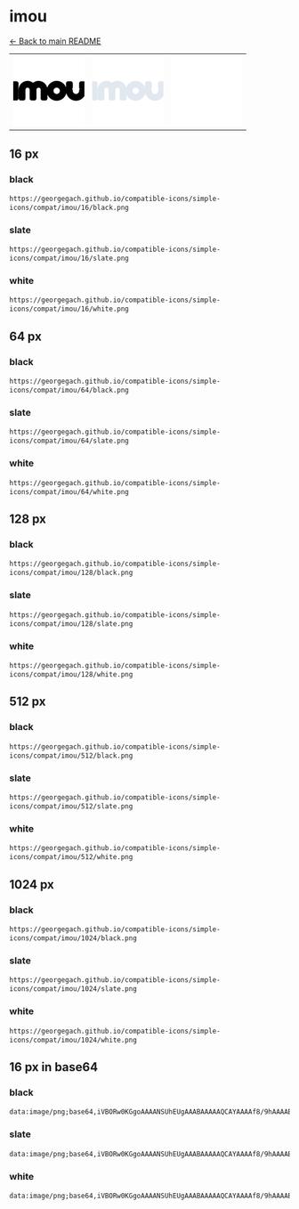 # imou

[← Back to main README](../../README.md)

<table><tr>
  <td><img src="./128/black.png" width="128" alt="imou black icon" /></td>
  <td><img src="./128/slate.png" width="128" alt="imou slate icon" /></td>
  <td><img src="./128/white.png" width="128" alt="imou white icon" /></td>
</tr></table>

## 16 px

### black
```
https://georgegach.github.io/compatible-icons/simple-icons/compat/imou/16/black.png
```

### slate
```
https://georgegach.github.io/compatible-icons/simple-icons/compat/imou/16/slate.png
```

### white
```
https://georgegach.github.io/compatible-icons/simple-icons/compat/imou/16/white.png
```

## 64 px

### black
```
https://georgegach.github.io/compatible-icons/simple-icons/compat/imou/64/black.png
```

### slate
```
https://georgegach.github.io/compatible-icons/simple-icons/compat/imou/64/slate.png
```

### white
```
https://georgegach.github.io/compatible-icons/simple-icons/compat/imou/64/white.png
```

## 128 px

### black
```
https://georgegach.github.io/compatible-icons/simple-icons/compat/imou/128/black.png
```

### slate
```
https://georgegach.github.io/compatible-icons/simple-icons/compat/imou/128/slate.png
```

### white
```
https://georgegach.github.io/compatible-icons/simple-icons/compat/imou/128/white.png
```

## 512 px

### black
```
https://georgegach.github.io/compatible-icons/simple-icons/compat/imou/512/black.png
```

### slate
```
https://georgegach.github.io/compatible-icons/simple-icons/compat/imou/512/slate.png
```

### white
```
https://georgegach.github.io/compatible-icons/simple-icons/compat/imou/512/white.png
```

## 1024 px

### black
```
https://georgegach.github.io/compatible-icons/simple-icons/compat/imou/1024/black.png
```

### slate
```
https://georgegach.github.io/compatible-icons/simple-icons/compat/imou/1024/slate.png
```

### white
```
https://georgegach.github.io/compatible-icons/simple-icons/compat/imou/1024/white.png
```

## 16 px in base64

### black
```
data:image/png;base64,iVBORw0KGgoAAAANSUhEUgAAABAAAAAQCAYAAAAf8/9hAAAABmJLR0QA/wD/AP+gvaeTAAAAvElEQVQ4je3QTUrCYRgE8J/WAVz0D9F2RVTuO4DHcBm4aZ8gFHiIjhDUITpDbdq6C0oUahGZn7UZqwO4dDbzPi8zzwwPG6wFe+ECR9hGA5X8b2UuMtei+fWOcYERPjAMD9DEAz7xhl7eZziM1xde0cctprjGc8RjdPGEF0zQSpNZOVXKSbjDEjd4/1e1FF4ksI0rLFaCOb5XlcIlPGbJZZI72Mc5TnEvhytQjfk4XMVujniCHX+o48AG68EP5m8q0HvNpzoAAAAASUVORK5CYII=
```

### slate
```
data:image/png;base64,iVBORw0KGgoAAAANSUhEUgAAABAAAAAQCAYAAAAf8/9hAAAABmJLR0QA/wD/AP+gvaeTAAABJklEQVQ4je3RMU9TYRyF8ee895LApIMlBN10aOnud+EDGBPCRgILurC6+A0cHNhxZGQn7iaXFrwvKTSlvTWlgf6Pg+ETkDAYfvtZngPPHu/iYvgGIOemVdWTtu2yl4fdajR6CWC76OVhN+emBdC/ulq3XT5s1b+8mUl8drCHWAbNkFcc+lPImzZfSLQNc4W+Gu8ib6eiOIlF/EwYhdlBjDFHll+Av0m+C/PDohOOA+zflj8iFRHpNphPEWUCECTECPlQJpLTd/CNRQmglAQJYAG+LZI/EEufHCxKA0m+d8gkzQhBipmNBKeYkmDfxDyhXcRbYEvmvaVjqnrSzrlpVYPpGsBZ3XQAqsF07ddls/ovYrNR15NXD+HPr69fnw/G757q6P/eX5kDpEcSc2/mAAAAAElFTkSuQmCC
```

### white
```
data:image/png;base64,iVBORw0KGgoAAAANSUhEUgAAABAAAAAQCAYAAAAf8/9hAAAABmJLR0QA/wD/AP+gvaeTAAAA0klEQVQ4je3RPy7EcRAF8GftARR+skFHxJ/eARxDKdHoSSQkDuEIEg7hDDRanQQhWYX47WJ9FIbot93XvO+b78xk5k0ywfjAYnGDVXSxgZmKT5duSs+j+1eLFvt4xiueih+xhSu8oY+Teu9gBW0wwANucY53nOKuklsc4gb3GGK7Jvno1CadJP0kF0m+kpwleUnSrf+p4lGSQZLdJMdJRr8Jn0kkaUu3VXRdTY6SDJMcJFlKspdkM8llyrgGvTJmrbiHuTJxHbP/jF/A8tgXnOAH391KzysEp1vDAAAAAElFTkSuQmCC
```

